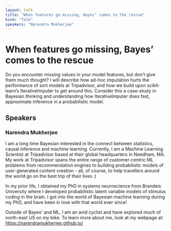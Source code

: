 ```yaml
---
layout: talk
title: "When features go missing, Bayes’ comes to the rescue"
kind: "Talk"
speakers: "Narendra Mukherjee"
---
```


# When features go missing, Bayes’ comes to the rescue

Do you encounter missing values in your model features, but don’t give them much thought? I will describe how ad-hoc imputation hurts the performance of sort models at Tripadvisor, and how we build upon scikit-learn’s IterativeImputer to get around this. Consider this a case-study in Bayesian thinking and understanding how IterativeImputer does fast, approximate inference in a probabilistic model.

## Speakers

### Narendra Mukherjee

I am a long time Bayesian interested in the connect between statistics, causal inference and machine learning. Currently, I am a Machine Learning Scientist at Tripadvisor based at their global headquarters in Needham, MA. My work at Tripadvisor spans the entire range of customer-centric ML problems from recommendation engines to building probabilistic models of user-generated content creation - all, of course, to help travellers around the world go on the best trip of their lives :)

In my prior life, I obtained my PhD in systems neuroscience from Brandeis University where I developed probabilistic latent variable models of stimulus coding in the brain. I got into the world of Bayesian machine learning during my PhD, and have been in love with that world ever since!

Outside of Bayes' and ML, I am an avid cyclist and have explored much of north-east US on my bike. To learn more about me, look at my webpage at: https://narendramukherjee.github.io/
